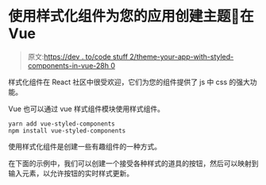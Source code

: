 # 使用样式化组件为您的应用创建主题💅在 Vue

> 原文:[https://dev . to/code stuff 2/theme-your-app-with-styled-components-in-vue-28h 0](https://dev.to/codestuff2/theme-your-app-with-styled-components-in-vue-28h0)

样式化组件在 React 社区中很受欢迎，它们为您的组件提供了 js 中 css 的强大功能。

Vue 也可以通过 vue 样式组件模块使用样式组件。

```
yarn add vue-styled-components
npm install vue-styled-components 
```

使用样式化组件是创建一些有趣组件的一种方式。

在下面的示例中，我们可以创建一个接受各种样式的道具的按钮，然后可以映射到输入元素，以允许按钮的实时样式更新。